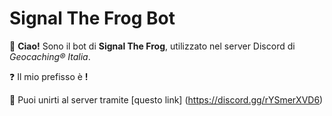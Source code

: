 # Signal The Frog Bot

👋 **Ciao!** Sono il bot di __Signal The Frog__, utilizzato nel server Discord di *Geocaching® Italia*.

❓ Il mio prefisso è **!**

🔗 Puoi unirti al server tramite [questo link] (https://discord.gg/rYSmerXVD6)
